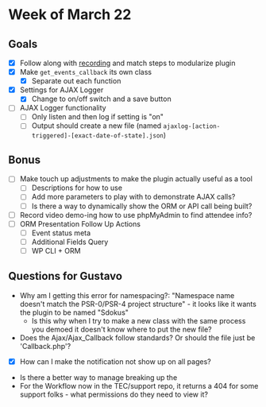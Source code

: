 # Week of March 22

## Goals
- [x] Follow along with [recording](https://app.letsdive.io/standalone-agenda/agn_0f4141639f4c4e6395d2b0a7f7ae4292) and match steps to modularize plugin
- [x] Make `get_events_callback` its own class
  - [x] Separate out each function 
- [x] Settings for AJAX Logger
    - [x] Change to on/off switch and a save button
- [ ] AJAX Logger functionality
    - [ ] Only listen and then log if setting is "on"
    - [ ] Output should create a new file (named `ajaxlog-[action-triggered]-[exact-date-of-state].json`)

## Bonus
- [ ] Make touch up adjustments to make the plugin actually useful as a tool
    - [ ] Descriptions for how to use
    - [ ] Add more parameters to play with to demonstrate AJAX calls?
    - [ ] Is there a way to dynamically show the ORM or API call being built?
- [ ] Record video demo-ing how to use phpMyAdmin to find attendee info?
- [ ] ORM Presentation Follow Up Actions 
  - [ ] Event status meta
  - [ ] Additional Fields Query
  - [ ] WP CLI + ORM 

## Questions for Gustavo
- Why am I getting this error for namespacing?: "Namespace name doesn't match the PSR-0/PSR-4 project structure" - it looks like it wants the plugin to be named "Sdokus"
  - Is this why when I try to make a new class with the same process you demoed it doesn't know where to put the new file?
- Does the Ajax/Ajax_Callback follow standards? Or should the file just be 'Callback.php'?
- [x] How can I make the notification not show up on all pages? 
- Is there a better way to manage breaking up the 
- For the Workflow now in the TEC/support repo, it returns a 404 for some support folks - what permissions do they need to view it? 